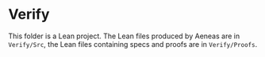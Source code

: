 # Verify

This folder is a Lean project. The Lean files produced by Aeneas are in `Verify/Src`, the Lean files containing specs and proofs are in `Verify/Proofs`.

